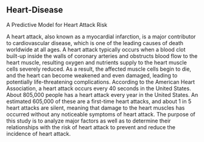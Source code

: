 ## Heart-Disease
A Predictive Model for Heart Attack Risk 

A heart attack, also known as a myocardial infarction, is a major contributor to cardiovascular disease, which is one of the leading causes of death worldwide at all ages. A heart attack typically occurs when a blood clot built-up inside the walls of coronary arteries and obstructs blood flow to the heart muscle, resulting oxygen and nutrients supply to the heart muscle cells severely reduced. As a result, the affected muscle cells begin to die, and the heart can become weakened and even damaged, leading to potentially life-threatening complications. According to the American Heart Association, a heart attack occurs every 40 seconds in the United States. About 805,000 people has a heart attack every year in the United States. An estimated 605,000 of these are a first-time heart attacks, and about 1 in 5 heart attacks are silent, meaning that damage to the heart muscles has occurred without any noticeable symptoms of heart attack. The purpose of this study is to analyze major factors as well as to determine their relationships with the risk of heart attack to prevent and reduce the incidence of heart attack.
